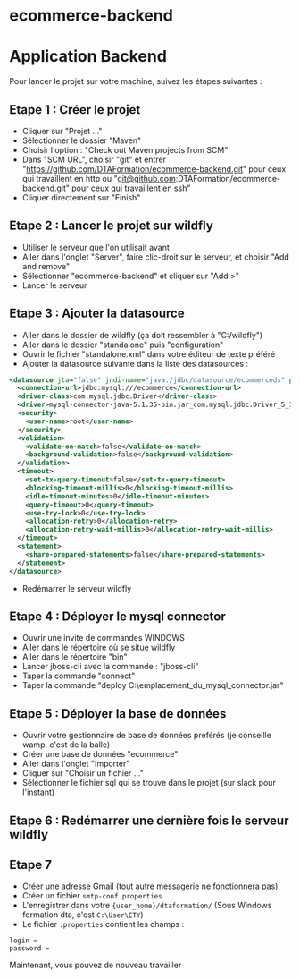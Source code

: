 # ecommerce-backend

# Application Backend

Pour lancer le projet sur votre machine, suivez les étapes suivantes :

## Etape 1 : Créer le projet

* Cliquer sur "Projet ..."
* Sélectionner le dossier "Maven"
* Choisir l'option : "Check out Maven projects from SCM"
* Dans "SCM URL", choisir "git" et entrer "https://github.com/DTAFormation/ecommerce-backend.git" pour ceux qui travaillent en http ou "git@github.com:DTAFormation/ecommerce-backend.git" pour ceux qui travaillent en ssh"
* Cliquer directement sur "Finish"

## Etape 2 : Lancer le projet sur wildfly

* Utiliser le serveur que l'on utilisait avant</li>
* Aller dans l'onglet "Server", faire clic-droit sur le serveur, et choisir "Add and remove"
* Sélectionner "ecommerce-backend" et cliquer sur "Add >"
* Lancer le serveur

## Etape 3 : Ajouter la datasource</h2>

* Aller dans le dossier de wildfly (ça doit ressembler à "C:/wildfly")
* Aller dans le dossier "standalone" puis "configuration"
* Ouvrir le fichier "standalone.xml" dans votre éditeur de texte préféré
* Ajouter la datasource suivante dans la liste des datasources :

``` xml
<datasource jta="false" jndi-name="java:/jdbc/datasource/ecommerceds" pool-name="ecommerce-dev" enabled="true" use-ccm="false">
  <connection-url>jdbc:mysql:///ecommerce</connection-url>
  <driver-class>com.mysql.jdbc.Driver</driver-class>
  <driver>mysql-connector-java-5.1.35-bin.jar_com.mysql.jdbc.Driver_5_1</driver>
  <security>
    <user-name>root</user-name>
  </security>
  <validation>
    <validate-on-match>false</validate-on-match>
    <background-validation>false</background-validation>
  </validation>
  <timeout>
    <set-tx-query-timeout>false</set-tx-query-timeout>
    <blocking-timeout-millis>0</blocking-timeout-millis>
    <idle-timeout-minutes>0</idle-timeout-minutes>
    <query-timeout>0</query-timeout>
    <use-try-lock>0</use-try-lock>
    <allocation-retry>0</allocation-retry>
    <allocation-retry-wait-millis>0</allocation-retry-wait-millis>
  </timeout>
  <statement>
    <share-prepared-statements>false</share-prepared-statements>
  </statement>
</datasource>
```
* Redémarrer le serveur wildfly

## Etape 4 : Déployer le mysql connector

* Ouvrir une invite de commandes WINDOWS
* Aller dans le répertoire où se situe wildfly
* Aller dans le répertoire "bin"
* Lancer jboss-cli avec la commande : "jboss-cli"
* Taper la commande "connect"
* Taper la commande "deploy C:\emplacement_du_mysql_connector.jar"

## Etape 5 : Déployer la base de données

* Ouvrir votre gestionnaire de base de données préférés (je conseille wamp, c'est de la balle)
* Créer une base de données "ecommerce"
* Aller dans l'onglet "Importer"
* Cliquer sur "Choisir un fichier ..."
* Sélectionner le fichier sql qui se trouve dans le projet (sur slack pour l'instant)

## Etape 6 : Redémarrer une dernière fois le serveur wildfly

## Etape 7
* Créer une adresse Gmail (tout autre messagerie ne fonctionnera pas).
* Créer un fichier `smtp-conf.properties`
* L'enregistrer dans votre `{user_home}/dtaformation/` (Sous Windows formation dta, c'est `C:\User\ETY`)
* Le fichier `.properties` contient les champs :

```
login = 
password =
```
Maintenant, vous pouvez de nouveau travailler


